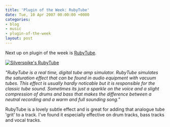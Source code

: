 ```yaml
---
title: 'Plugin of the Week: RubyTube'
date: Tue, 10 Apr 2007 00:00:00 +0000
categories:
- blog
- music
- plugin-of-the-week
layout: post
---
```


Next up on plugin of the week is [RubyTube][rubytubelink].

[![Silverspike's RubyTube][rubytubeimage]][rubytubelink]

[rubytubelink]: http://www.silverspike.com/?Products:RubyTube
[rubytubeimage]: /wp-content/uploads/2007/04/rubytube.png "Silverspike's RubyTube"

*"RubyTube is a real time, digital tube amp simulator. RubyTube simulates the saturation effect that can be found in audio equipment with vacuum tubes. This effect is usually hardly noticable but it is responsible for the classic tube sound. Sometimes its just a sparkle on the voice and a slight compression of drums and bass that makes the difference between a neutral recording and a warm and full sounding song."*

RubyTube is a lovely subtle effect and is great for adding that analogue tube 'grit' to a track. I've found it especially effective on drum tracks, bass tracks and vocal tracks.




